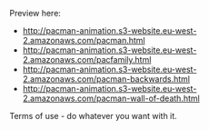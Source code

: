 Preview here:

 - http://pacman-animation.s3-website.eu-west-2.amazonaws.com/pacman.html
 - http://pacman-animation.s3-website.eu-west-2.amazonaws.com/pacfamily.html
 - http://pacman-animation.s3-website.eu-west-2.amazonaws.com/pacman-backwards.html
 - http://pacman-animation.s3-website.eu-west-2.amazonaws.com/pacman-wall-of-death.html


Terms of use - do whatever you want with it.
